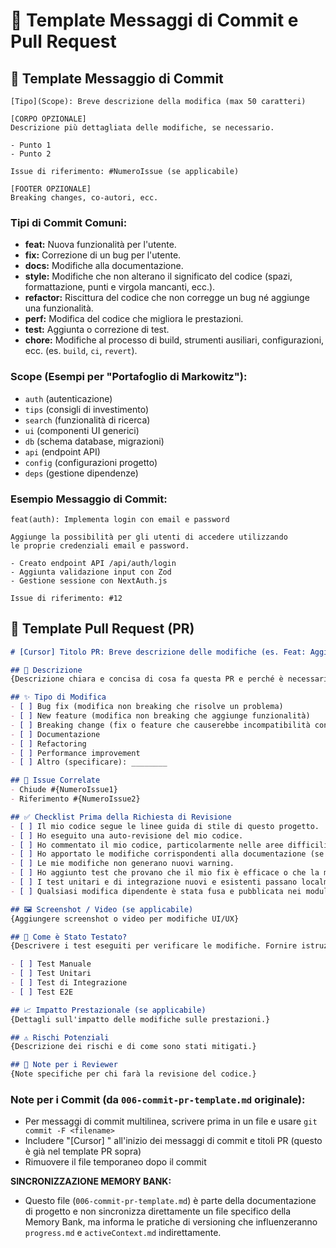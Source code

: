 # 📄 Template Messaggi di Commit e Pull Request

## 💬 Template Messaggio di Commit

```
[Tipo](Scope): Breve descrizione della modifica (max 50 caratteri)

[CORPO OPZIONALE]
Descrizione più dettagliata delle modifiche, se necessario.

- Punto 1
- Punto 2

Issue di riferimento: #NumeroIssue (se applicabile)

[FOOTER OPZIONALE]
Breaking changes, co-autori, ecc.
```

### Tipi di Commit Comuni:
-   **feat:** Nuova funzionalità per l'utente.
-   **fix:** Correzione di un bug per l'utente.
-   **docs:** Modifiche alla documentazione.
-   **style:** Modifiche che non alterano il significato del codice (spazi, formattazione, punti e virgola mancanti, ecc.).
-   **refactor:** Riscittura del codice che non corregge un bug né aggiunge una funzionalità.
-   **perf:** Modifica del codice che migliora le prestazioni.
-   **test:** Aggiunta o correzione di test.
-   **chore:** Modifiche al processo di build, strumenti ausiliari, configurazioni, ecc. (es. `build`, `ci`, `revert`).

### Scope (Esempi per "Portafoglio di Markowitz"):
-   `auth` (autenticazione)
-   `tips` (consigli di investimento)
-   `search` (funzionalità di ricerca)
-   `ui` (componenti UI generici)
-   `db` (schema database, migrazioni)
-   `api` (endpoint API)
-   `config` (configurazioni progetto)
-   `deps` (gestione dipendenze)

### Esempio Messaggio di Commit:
```
feat(auth): Implementa login con email e password

Aggiunge la possibilità per gli utenti di accedere utilizzando
le proprie credenziali email e password.

- Creato endpoint API /api/auth/login
- Aggiunta validazione input con Zod
- Gestione sessione con NextAuth.js

Issue di riferimento: #12
```

## 🚀 Template Pull Request (PR)

```markdown
# [Cursor] Titolo PR: Breve descrizione delle modifiche (es. Feat: Aggiunta Ricerca Consigli)

## 📝 Descrizione
{Descrizione chiara e concisa di cosa fa questa PR e perché è necessaria.}

## ✨ Tipo di Modifica
- [ ] Bug fix (modifica non breaking che risolve un problema)
- [ ] New feature (modifica non breaking che aggiunge funzionalità)
- [ ] Breaking change (fix o feature che causerebbe incompatibilità con le versioni esistenti)
- [ ] Documentazione
- [ ] Refactoring
- [ ] Performance improvement
- [ ] Altro (specificare): ________

## 🔗 Issue Correlate
- Chiude #{NumeroIssue1}
- Riferimento #{NumeroIssue2}

## ✅ Checklist Prima della Richiesta di Revisione
- [ ] Il mio codice segue le linee guida di stile di questo progetto.
- [ ] Ho eseguito una auto-revisione del mio codice.
- [ ] Ho commentato il mio codice, particolarmente nelle aree difficili da comprendere.
- [ ] Ho apportato le modifiche corrispondenti alla documentazione (se applicabile).
- [ ] Le mie modifiche non generano nuovi warning.
- [ ] Ho aggiunto test che provano che il mio fix è efficace o che la mia feature funziona.
- [ ] I test unitari e di integrazione nuovi e esistenti passano localmente con le mie modifiche.
- [ ] Qualsiasi modifica dipendente è stata fusa e pubblicata nei moduli downstream.

## 🖼️ Screenshot / Video (se applicabile)
{Aggiungere screenshot o video per modifiche UI/UX}

## 🧪 Come è Stato Testato?
{Descrivere i test eseguiti per verificare le modifiche. Fornire istruzioni per la riproduzione.}

- [ ] Test Manuale
- [ ] Test Unitari
- [ ] Test di Integrazione
- [ ] Test E2E

## 📈 Impatto Prestazionale (se applicabile)
{Dettagli sull'impatto delle modifiche sulle prestazioni.}

## ⚠️ Rischi Potenziali
{Descrizione dei rischi e di come sono stati mitigati.}

## 📝 Note per i Reviewer
{Note specifiche per chi farà la revisione del codice.}
```

### Note per i Commit (da `006-commit-pr-template.md` originale):
-   Per messaggi di commit multilinea, scrivere prima in un file e usare `git commit -F <filename>`
-   Includere "[Cursor] " all'inizio dei messaggi di commit e titoli PR (questo è già nel template PR sopra)
-   Rimuovere il file temporaneo dopo il commit

**SINCRONIZZAZIONE MEMORY BANK:**
- Questo file (`006-commit-pr-template.md`) è parte della documentazione di progetto e non sincronizza direttamente un file specifico della Memory Bank, ma informa le pratiche di versioning che influenzeranno `progress.md` e `activeContext.md` indirettamente.